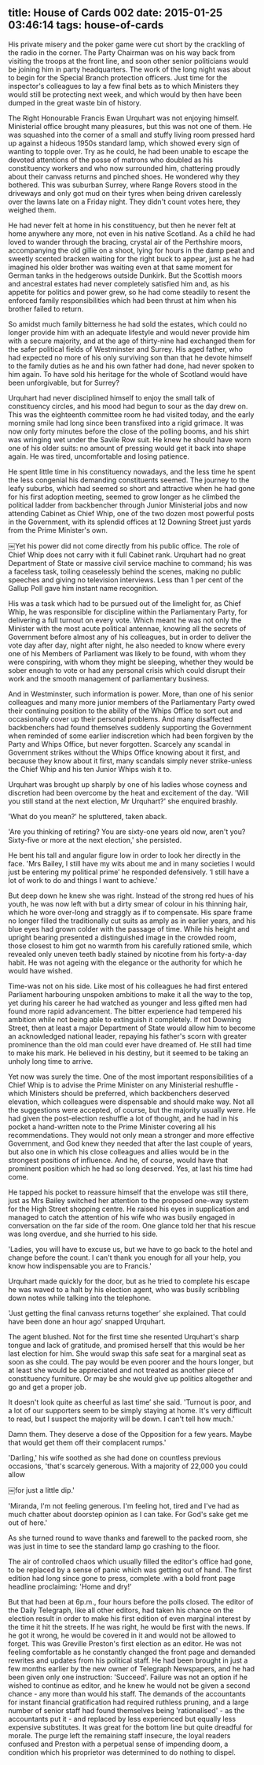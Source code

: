 title: House of Cards 002
date: 2015-01-25 03:46:14
tags: house-of-cards
---

His private misery and the poker game were cut short by the crackling of the radio in the corner. The Party Chairman was on his way back from visiting the troops at the front line, and soon other senior politicians would be joining him in party headquarters. The work of the long night was about to begin for the Special Branch protection officers. Just time for the inspector's colleagues to lay a few final bets as to which Ministers they would still be protecting next week, and which would by then have been dumped in the great waste bin of history.

The Right Honourable Francis Ewan Urquhart was not enjoying himself. Ministerial office brought many pleasures, but this was not one of them. He was squashed into the corner of a small and stuffy living room pressed hard up against a hideous 1950s standard lamp, which showed every sign of wanting to topple over. Try as he could, he had been unable to escape the devoted attentions of the posse of matrons who doubled as his constituency workers and who now surrounded him, chattering proudly about their canvass returns and pinched shoes. He wondered why they bothered. This was suburban Surrey, where Range Rovers stood in the driveways and only got mud on their tyres when being driven carelessly over the lawns late on a Friday night. They didn't count votes here, they weighed them.

He had never felt at home in his constituency, but then he never felt at home anywhere any more, not even in his native Scotland. As a child he had loved to wander through the bracing, crystal air of the Perthshire moors, accompanying the old gillie on a shoot, lying for hours in the damp peat and sweetly scented bracken waiting for the right buck to appear, just as he had imagined his older brother was waiting even at that same moment for German tanks in the hedgerows outside Dunkirk. But the Scottish moors and ancestral estates had never completely satisfied him and, as his appetite for politics and power grew, so he had come steadily to resent the enforced family responsibilities which had been thrust at him when his brother failed to return.

So amidst much family bitterness he had sold the estates, which could no longer provide him with an adequate lifestyle and would never provide him with a secure majority, and at the age of thirty-nine had exchanged them for the safer political fields of Westminster and Surrey. His aged father, who had expected no more of his only surviving son than that he devote himself to the family duties as he and his own father had done, had never spoken to him again. To have sold his heritage for the whole of Scotland would have been unforgivable, but for Surrey?

Urquhart had never disciplined himself to enjoy the small talk of constituency circles, and his mood had begun to sour as the day drew on. This was the eighteenth committee room he had visited today, and the early morning smile had long since been transfixed into a rigid grimace. It was now only forty minutes before the close of the polling booms, and his shirt was wringing wet under the Savile Row suit. He knew he should have worn one of his older suits: no amount of pressing would get it back into shape again. He was tired, uncomfortable and losing patience.

He spent little time in his constituency nowadays, and the less time he spent the less congenial his demanding constituents seemed. The journey to the leafy suburbs, which had seemed so short and attractive when he had gone for his first adoption meeting, seemed to grow longer as he climbed the political ladder from backbencher through Junior Ministerial jobs and now attending Cabinet as Chief Whip, one of the two dozen most powerful posts in the Government, with its splendid offices at 12 Downing Street just yards from the Prime Minister's own.

￼Yet his power did not come directly from his public office. The role of Chief Whip does not carry with it full Cabinet rank. Urquhart had no great Department of State or massive civil service machine to command; his was a faceless task, toiling ceaselessly behind the scenes, making no public speeches and giving no television interviews. Less than 1 per cent of the Gallup Poll gave him instant name recognition.

His was a task which had to be pursued out of the limelight for, as Chief Whip, he was responsible for discipline within the Parliamentary Party, for delivering a full turnout on every vote. Which meant he was not only the Minister with the most acute political antennae, knowing all the secrets of Government before almost any of his colleagues, but in order to deliver the vote day after day, night after night, he also needed to know where every one of his Members of Parliament was likely to be found, with whom they were conspiring, with whom they might be sleeping, whether they would be sober enough to vote or had any personal crisis which could disrupt their work and the smooth management of parliamentary business.

And in Westminster, such information is power. More, than one of his senior colleagues and many more junior members of the Parliamentary Party owed their continuing position to the ability of the Whips Office to sort out and occasionally cover up their personal problems. And many disaffected backbenchers had found themselves suddenly supporting the Government when reminded of some earlier indiscretion which had been forgiven by the Party and Whips Office, but never forgotten. Scarcely any scandal in Government strikes without the Whips Office knowing about it first, and because they know about it first, many scandals simply never strike-unless the Chief Whip and his ten Junior Whips wish it to.

Urquhart was brought up sharply by one of his ladies whose coyness and discretion had been overcome by the heat and excitement of the day. 'Will you still stand at the next election, Mr Urquhart?' she enquired brashly.

'What do you mean?' he spluttered, taken aback.

'Are you thinking of retiring? You are sixty-one years old now, aren't you? Sixty-five or more at the next election,' she persisted.

He bent his tall and angular figure low in order to look her directly in the face. 'Mrs Bailey, I still have my wits about me and in many societies I would just be entering my political prime’ he responded defensively. ‘I still have a lot of work to do and things I want to achieve.'

But deep down he knew she was right. Instead of the strong red hues of his youth, he was now left with but a dirty smear of colour in his thinning hair, which he wore over-long and straggly as if to compensate. His spare frame no longer filled the traditionally cut suits as amply as in earlier years, and his blue eyes had grown colder with the passage of time. While his height and upright bearing presented a distinguished image in the crowded room, those closest to him got no warmth from his carefully rationed smile, which revealed only uneven teeth badly stained by nicotine from his forty-a-day habit. He was not ageing with the elegance or the authority for which he would have wished.

Time-was not on his side. Like most of his colleagues he had first entered Parliament harbouring unspoken ambitions to make it all the way to the top, yet during his career he had watched as younger and less gifted men had found more rapid advancement. The bitter experience had tempered his ambition while not being able to extinguish it completely. If not Downing Street, then at least a major Department of State would allow him to become an acknowledged national leader, repaying his father's scorn with greater prominence than the old man could ever have dreamed of. He still had time to make his mark. He believed in his destiny, but it seemed to be taking an unholy long time to arrive.

Yet now was surely the time. One of the most important responsibilities of a Chief Whip is to advise the Prime Minister on any Ministerial reshuffle - which Ministers should be preferred, which backbenchers deserved elevation, which colleagues were dispensable and should make way. Not all the suggestions were accepted, of course, but the majority usually were. He had given the post-election reshuffle a lot of thought, and he had in his pocket a hand-written note to the Prime Minister covering all his recommendations. They would not only mean a stronger and more effective Government, and God knew they needed that after the last couple of years, but also one in which his close colleagues and allies would be in the strongest positions of influence. And he, of course, would have that prominent position which he had so long deserved. Yes, at last his time had come.

He tapped his pocket to reassure himself that the envelope was still there, just as Mrs Bailey switched her attention to the proposed one-way system for the High Street shopping centre. He raised his eyes in supplication and managed to catch the attention of his wife who was busily engaged in conversation on the far side of the room. One glance told her that his rescue was long overdue, and she hurried to his side.

'Ladies, you will have to excuse us, but we have to go back to the hotel and change before the count. I can't thank you enough for all your help, you know how indispensable you are to Francis.'

Urquhart made quickly for the door, but as he tried to complete his escape he was waved to a halt by his election agent, who was busily scribbling down notes while talking into the telephone.

'Just getting the final canvass returns together’ she explained. That could have been done an hour ago’ snapped Urquhart.

The agent blushed. Not for the first time she resented Urquhart's sharp tongue and lack of gratitude, and promised herself that this would be her last election for him. She would swap this safe seat for a marginal seat as soon as she could. The pay would be even poorer and the hours longer, but at least she would be appreciated and not treated as another piece of constituency furniture. Or may be she would give up politics altogether and go and get a proper job.

It doesn't look quite as cheerful as last time’ she said. 'Turnout is poor, and a lot of our supporters seem to be simply staying at home. It's very difficult to read, but I suspect the majority will be down. I can't tell how much.'

Damn them. They deserve a dose of the Opposition for a few years. Maybe that would get them off their complacent rumps.'

'Darling,' his wife soothed as she had done on countless previous occasions, 'that's scarcely generous. With a majority of 22,000 you could allow

￼for just a little dip.'

'Miranda, I'm not feeling generous. I'm feeling hot, tired and I've had as much chatter about doorstep opinion as I can take. For God's sake get me out of here.'

As she turned round to wave thanks and farewell to the packed room, she was just in time to see the standard lamp go crashing to the floor.

The air of controlled chaos which usually filled the editor's office had gone, to be replaced by a sense of panic which was getting out of hand. The first edition had long since gone to press, complete .with a bold front page headline proclaiming: 'Home and dry!’

But that had been at 6p.m., four hours before the polls closed. The editor of the Daily Telegraph, like all other editors, had taken his chance on the election result in order to make his first edition of even marginal interest by the time it hit the streets. If he was right, he would be first with the news. If he got it wrong, he would be covered in it and would not be allowed to forget. This was Greville Preston's first election as an editor. He was not feeling comfortable as he constantly changed the front page and demanded rewrites and updates from his political staff. He had been brought in just a few months earlier by the new owner of Telegraph Newspapers, and he had been given only one instruction: 'Succeed'. Failure was not an option if he wished to continue as editor, and he knew he would not be given a second chance - any more than would his staff. The demands of the accountants for instant financial gratification had required ruthless pruning, and a large number of senior staff had found themselves being 'rationalised' - as the accountants put it - and replaced by less experienced but equally less expensive substitutes. It was great for the bottom line but quite dreadful for morale. The purge left the remaining staff insecure, the loyal readers confused and Preston with a perpetual sense of impending doom, a condition which his proprietor was determined to do nothing to dispel.

